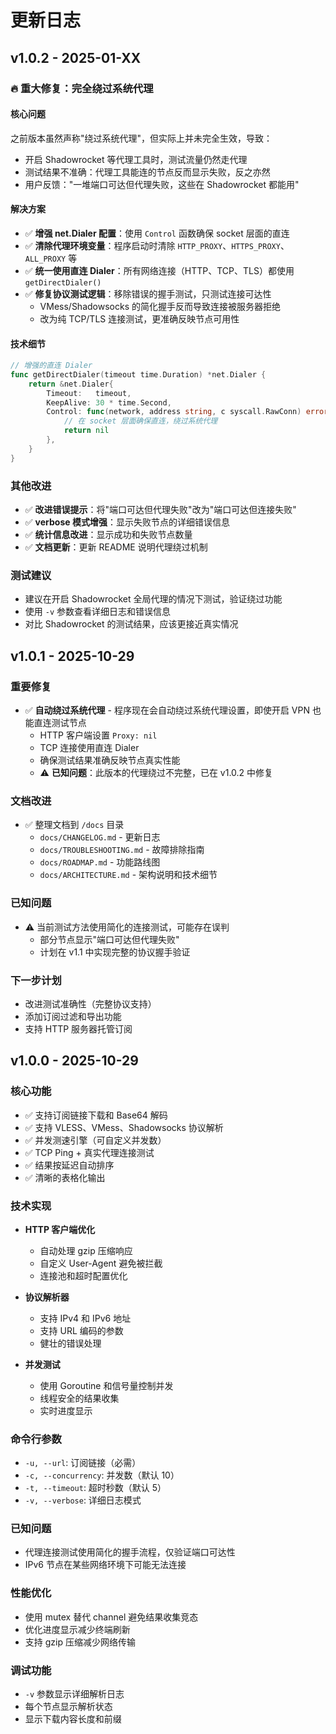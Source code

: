 # 更新日志

## v1.0.2 - 2025-01-XX

### 🔥 重大修复：完全绕过系统代理

#### 核心问题
之前版本虽然声称"绕过系统代理"，但实际上并未完全生效，导致：
- 开启 Shadowrocket 等代理工具时，测试流量仍然走代理
- 测试结果不准确：代理工具能连的节点反而显示失败，反之亦然
- 用户反馈："一堆端口可达但代理失败，这些在 Shadowrocket 都能用"

#### 解决方案
- ✅ **增强 net.Dialer 配置**：使用 `Control` 函数确保 socket 层面的直连
- ✅ **清除代理环境变量**：程序启动时清除 `HTTP_PROXY`、`HTTPS_PROXY`、`ALL_PROXY` 等
- ✅ **统一使用直连 Dialer**：所有网络连接（HTTP、TCP、TLS）都使用 `getDirectDialer()`
- ✅ **修复协议测试逻辑**：移除错误的握手测试，只测试连接可达性
  - VMess/Shadowsocks 的简化握手反而导致连接被服务器拒绝
  - 改为纯 TCP/TLS 连接测试，更准确反映节点可用性

#### 技术细节
```go
// 增强的直连 Dialer
func getDirectDialer(timeout time.Duration) *net.Dialer {
    return &net.Dialer{
        Timeout:   timeout,
        KeepAlive: 30 * time.Second,
        Control: func(network, address string, c syscall.RawConn) error {
            // 在 socket 层面确保直连，绕过系统代理
            return nil
        },
    }
}
```

### 其他改进
- ✅ **改进错误提示**：将"端口可达但代理失败"改为"端口可达但连接失败"
- ✅ **verbose 模式增强**：显示失败节点的详细错误信息
- ✅ **统计信息改进**：显示成功和失败节点数量
- ✅ **文档更新**：更新 README 说明代理绕过机制

### 测试建议
- 建议在开启 Shadowrocket 全局代理的情况下测试，验证绕过功能
- 使用 `-v` 参数查看详细日志和错误信息
- 对比 Shadowrocket 的测试结果，应该更接近真实情况

## v1.0.1 - 2025-10-29

### 重要修复
- ✅ **自动绕过系统代理** - 程序现在会自动绕过系统代理设置，即使开启 VPN 也能直连测试节点
  - HTTP 客户端设置 `Proxy: nil`
  - TCP 连接使用直连 Dialer
  - 确保测试结果准确反映节点真实性能
  - ⚠️ **已知问题**：此版本的代理绕过不完整，已在 v1.0.2 中修复

### 文档改进
- ✅ 整理文档到 `/docs` 目录
  - `docs/CHANGELOG.md` - 更新日志
  - `docs/TROUBLESHOOTING.md` - 故障排除指南
  - `docs/ROADMAP.md` - 功能路线图
  - `docs/ARCHITECTURE.md` - 架构说明和技术细节

### 已知问题
- ⚠️ 当前测试方法使用简化的连接测试，可能存在误判
  - 部分节点显示"端口可达但代理失败"
  - 计划在 v1.1 中实现完整的协议握手验证

### 下一步计划
- 改进测试准确性（完整协议支持）
- 添加订阅过滤和导出功能
- 支持 HTTP 服务器托管订阅

## v1.0.0 - 2025-10-29

### 核心功能
- ✅ 支持订阅链接下载和 Base64 解码
- ✅ 支持 VLESS、VMess、Shadowsocks 协议解析
- ✅ 并发测速引擎（可自定义并发数）
- ✅ TCP Ping + 真实代理连接测试
- ✅ 结果按延迟自动排序
- ✅ 清晰的表格化输出

### 技术实现
- **HTTP 客户端优化**
  - 自动处理 gzip 压缩响应
  - 自定义 User-Agent 避免被拦截
  - 连接池和超时配置优化
  
- **协议解析器**
  - 支持 IPv4 和 IPv6 地址
  - 支持 URL 编码的参数
  - 健壮的错误处理
  
- **并发测试**
  - 使用 Goroutine 和信号量控制并发
  - 线程安全的结果收集
  - 实时进度显示

### 命令行参数
- `-u, --url`: 订阅链接（必需）
- `-c, --concurrency`: 并发数（默认 10）
- `-t, --timeout`: 超时秒数（默认 5）
- `-v, --verbose`: 详细日志模式

### 已知问题
- 代理连接测试使用简化的握手流程，仅验证端口可达性
- IPv6 节点在某些网络环境下可能无法连接

### 性能优化
- 使用 mutex 替代 channel 避免结果收集竞态
- 优化进度显示减少终端刷新
- 支持 gzip 压缩减少网络传输

### 调试功能
- `-v` 参数显示详细解析日志
- 每个节点显示解析状态
- 显示下载内容长度和前缀
